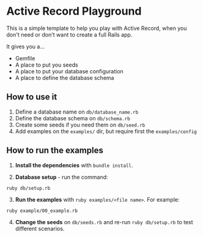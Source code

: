 # Active Record Playground

This is a simple template to help you play with Active Record, when you don't need or don't want to create a full Rails app.

It gives you a...

* Gemfile
* A place to put you seeds
* A place to put your database configuration
* A place to define the database schema

## How to use it

1. Define a database name on `db/database_name.rb`
2. Define the database schema on `db/schema.rb`
3. Create some seeds if you need them on `db/seed.rb`
4. Add examples on the `examples/` dir, but require first the `examples/config`

## How to run the examples

1. **Install the dependencies** with `bundle install`.

2. **Database setup** - run the command:

```
ruby db/setup.rb
```

3. **Run the examples** with `ruby examples/<file name>`. For example:

```
ruby example/00_example.rb
```

4. **Change the seeds**  on `db/seeds.rb` and re-run `ruby db/setup.rb` to test different scenarios.
